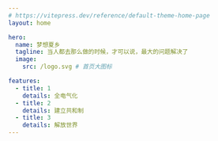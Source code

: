```yaml
---
# https://vitepress.dev/reference/default-theme-home-page
layout: home

hero:
  name: 梦想夏乡
  tagline: 当人都去那么做的时候，才可以说，最大的问题解决了
  image:
    src: /logo.svg # 首页大图标

features:
  - title: 1
    details: 全电气化
  - title: 2
    details: 建立共和制
  - title: 3
    details: 解放世界
---
```


